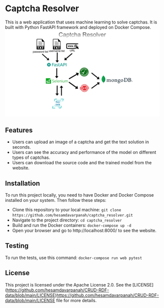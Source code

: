 # Captcha Resolver

This is a web application that uses machine learning to solve captchas. It is built with Python FastAPI framework and deployed on Docker Compose.
![captcha_resolver_graph](./captcha_resolver_img.png)

## Features

- Users can upload an image of a captcha and get the text solution in seconds.
- Users can see the accuracy and performance of the model on different types of captchas.
- Users can download the source code and the trained model from the website.

## Installation

To run this project locally, you need to have Docker and Docker Compose installed on your system. Then follow these steps:

- Clone this repository to your local machine: `git clone https://github.com/hesamdavarpanah/captcha_resolver.git`
- Navigate to the project directory: `cd captcha_resolver`
- Build and run the Docker containers: `docker-compose up -d`
- Open your browser and go to http://localhost:8000/ to see the website.

## Testing

To run the tests, use this command: `docker-compose run web pytest`

## License

This project is licensed under the Apache License 2.0. See the [LICENSE] (https://github.com/hesamdavarpanah/CRUD-RDF-data/blob/main/LICENSE)https://github.com/hesamdavarpanah/CRUD-RDF-data/blob/main/LICENSE file for more details.
